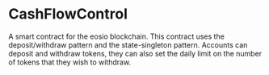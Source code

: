 # CashFlowControl

A smart contract for the eosio blockchain. This contract uses the deposit/withdraw pattern and the state-singleton pattern. Accounts can deposit and withdraw tokens, they can also set the daily limit on the number of tokens that they wish to withdraw.
